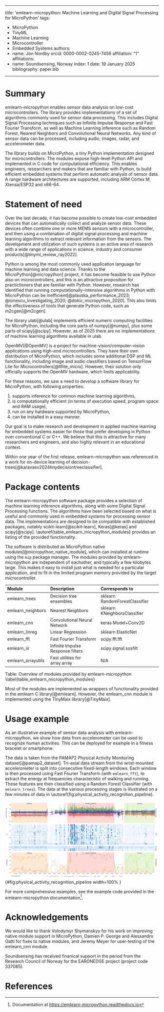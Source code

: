 
---
title: 'emlearn-micropython: Machine Learning and Digital Signal Processing for MicroPython'
tags:
  - MicroPython
  - TinyML
  - Machine Learning
  - Microcontroller
  - Embedded Systems
authors:
  - name: Jon Nordby
    orcid: 0000-0002-0245-7456
    affiliation: "1"
affiliations:
 - name: Soundsensing, Norway
   index: 1
date: 19 January 2025
bibliography: paper.bib

---

# Summary

emlearn-micropython enables sensor data analysis on low-cost microcontrollers.
The library provides implementations of a set of algorithms commonly used for sensor data processing.
This includes Digital Signal Processing techniques such as Infinite Impulse Response and Fast Fourier Transform,
as well as Machine Learning inference such as Random Forest, Nearest Neighbors and Convolutional Neural Networks.
Any kind of sensor data can be processed, including audio, images, radar, and accelerometer data.

The library builds on MicroPython, a tiny Python implementation designed for microcontrollers.
The modules expose high-level Python API and implemented in C code for computational efficiency.
This enables engineers, researchers and makers that are familiar with Python,
to build efficient embedded systems that perform automatic analysis of sensor data.
A range hardware architectures are supported, including ARM Cortex M, Xtensa/ESP32 and x86-64.

# Statement of need

Over the last decade, it has become possible to create low-cost embedded devices that can automatically collect and analyze sensor data.
These devices often combine one or more MEMS sensors with a microcontroller,
and then using a combination of digital signal processing and machine learning algorithms to extract relevant information from the sensors.
The development and utilization of such systems is an active area of research
with a wide range of applications in science, industry and consumer products[@tinyml_review_ray2022].

Python is among the most commonly used application language for machine learning and data science.
Thanks to the MicroPython[@micropython] project, it has become feasible to use Python also on microcontrollers,
and this is an attractive proposition for practictioners that are familiar with Python.
However, research has identified that running computationally-intensive algorithms in Python
with MicroPython can be inefficient[@plauska_performance_2023; @ionescu_investigating_2020; @dokic_micropython_2020].
This also limits the effectiveness of tools that generate Python code, such as m2cgen[@m2cgen].

The library ulab[@ulab] implements efficient numeric computing facilities for MicroPython,
including the core parts of numpy[@numpy], plus some parts of scipy[@scipy].
However, as of 2025 there are no implementations of machine learning algorithms available in ulab.

OpenMV[@OpenMV] is a project for machine-vision/computer-vision applications using high-end microcontrollers.
They have their own distribution of MicroPython, which includes some additional DSP and ML functionality,
including image and audio classifiers based on TensorFlow Lite for Microcontrollers[@tflite_micro].
However, their solution only officially supports the OpenMV hardware, which limits applicability. 

For these reasons, we saw a need to develop a software library for MicroPython, with following properties:
1) supports inference for common machine learning algorithms,
2) is computationally efficient (in terms of execution speed, program space and RAM usage),
3) run on any hardware supported by MicroPython,
4) can be installed in a easy manner.

Our goal is to make research and development in applied machine learning for embedded systems
easier for those that prefer developing in Python over conventional C or C++.
We believe that this is attractive for many researchers and engineers, and also highly relevant in an educational context.

Within one year of the first release,
emlearn-micropython was referenced in a work for on-device learning of decision-trees[@karavaev2024tinydecisiontreeclassifier].

# Package contents

The emlearn-micropython software package provides a selection of machine learning inference algorithms,
along with some Digital Signal Processing functions.
The algorithms have been selected based on what is useful and commonly used in embedded systems for processing sensor data.
The implementations are designed to be compatible with established packages,
notably scikit-learn[@scikit-learn], Keras[@keras] and scipy[@scipy].
\autoref{table_emlearn_micropython_modules} provides an listing of the provided functionality.

The software is distributed as MicroPython native modules[@micropython_native_module],
which can installed at runtime using the `mip` package manager.
The modules provided by emlearn-micropython are independent of eachother, and typically a few kilobytes large.
This makes it easy to install just what is needed for a particular application,
and to fit in the limited program memory provided by the target microcontroller.


| Module             | Description                          | Corresponds to |
|:-------------------|:-------------------------------------|:----------------------------------|
| emlearn_trees      | Decision tree ensembles              | sklearn RandomForestClassifier    |
| emlearn_neighbors  | Nearest Neighbors                    | sklearn KNeighborsClassifier      |
| emlearn_cnn        | Convolutional Neural Network         | keras Model+Conv2D                |
| emlearn_linreg     | Linear Regression                    | sklearn ElasticNet                |
| emlearn_fft        | Fast Fourier Transform               | scipy.fft.fft                     |
| emlearn_iir        | Infinite Impulse Response filters    | scipy.signal.sosfilt              |
| emlearn_arrayutils | Fast utilities for array.array       | N/A                               |
 
Table: Overview of modules provided by emlearn-micropython \label{table_emlearn_micropython_modules}

Most of the modules are implemented as wrappers of functionality provided in the emlearn C library[@emlearn].
However, the emlearn_cnn module is implemented using the TinyMaix library[@TinyMaix].

# Usage example

As an illustrative example of sensor data analysis with emlearn-micropython,
we show how data from accelerometer can be used to recognize human activities.
This can be deployed for example in a fitness bracelet or smartphone.

The data is taken from the PAMAP2 Physical Activity Monitoring dataset[@pamap2_dataset].
Tri-axial data stream from the wrist-mounted accelerometer is split into consecutive fixed-length windows.
Each window is then processed using Fast Fourier Transform (with `emlearn_fft`),
to extract the energy at frequencies characteristic of walking and running.
These features are then classified using a Random Forest Classifier (with `emlearn_trees`).
The data at the various processing stages is illustrated on a few minutes of data in \autoref{fig:physical_activity_recognition_pipeline}.

![Data pipeline for recognizing physical activities from accelerometer data using emlearn-micropython.](physical_activity_recognition_pipeline.png){#fig:physical_activity_recognition_pipeline width=100% }

For more comprehensive examples, see the example code provided in the
emlearn-micropython documentation[^emlearn_micropython_documentation].

[^emlearn_micropython_documentation]: Documentation at https://emlearn-micropython.readthedocs.io

# Acknowledgements

We would like to thank
Volodymyr Shymanskyy for his work on improving native module support in MicroPython,
Damien P. George and Alessandro Gatti for fixes to native modules,
and Jeremy Meyer for user-testing of the emlearn_cnn module.

Soundsensing has received finanical support in the period
from the Research Council of Norway for the EARONEDGE project (project code 337085). 

# References

